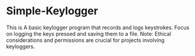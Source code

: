 # Simple-Keylogger
This is A basic keylogger program that records and logs keystrokes. Focus on logging the keys pressed and saving them to a file. Note: Ethical considerations and permissions are crucial for projects involving keyloggers.
